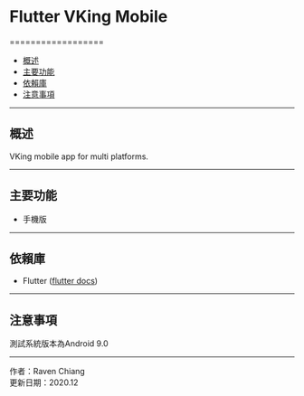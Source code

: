 # Flutter VKing Mobile
==================

*   [概述](#overview)
*   [主要功能](#mainsector)
*   [依賴庫](#dependencies)
*   [注意事項](#attention)

* * *

<h2 id="overview">概述</h2>

VKing mobile app for multi platforms.

- - -

<h2 id="mainsector">主要功能</h2>

* 手機版

- - -
 
<h2 id="dependencies">依賴庫</h2>

* Flutter
([flutter docs](https://flutter.dev/docs))

- - -
  
<h2 id="attention">注意事項</h2>

測試系統版本為Android 9.0

- - -
作者：Raven Chiang   
更新日期：2020.12
